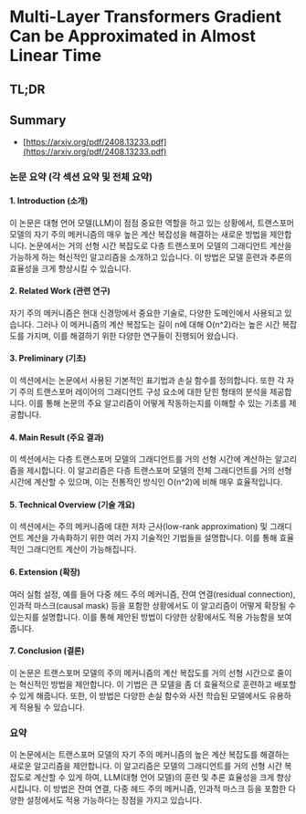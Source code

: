 # Multi-Layer Transformers Gradient Can be Approximated in Almost Linear Time
## TL;DR
## Summary
- [https://arxiv.org/pdf/2408.13233.pdf](https://arxiv.org/pdf/2408.13233.pdf)

### 논문 요약 (각 섹션 요약 및 전체 요약)

#### 1. Introduction (소개)
이 논문은 대형 언어 모델(LLM)이 점점 중요한 역할을 하고 있는 상황에서, 트랜스포머 모델의 자기 주의 메커니즘의 매우 높은 계산 복잡성을 해결하는 새로운 방법을 제안합니다. 논문에서는 거의 선형 시간 복잡도로 다층 트랜스포머 모델의 그래디언트 계산을 가능하게 하는 혁신적인 알고리즘을 소개하고 있습니다. 이 방법은 모델 훈련과 추론의 효율성을 크게 향상시킬 수 있습니다.

#### 2. Related Work (관련 연구)
자기 주의 메커니즘은 현대 신경망에서 중요한 기술로, 다양한 도메인에서 사용되고 있습니다. 그러나 이 메커니즘의 계산 복잡도는 길이 n에 대해 O(n^2)라는 높은 시간 복잡도를 가지며, 이를 해결하기 위한 다양한 연구들이 진행되어 왔습니다.

#### 3. Preliminary (기초)
이 섹션에서는 논문에서 사용된 기본적인 표기법과 손실 함수를 정의합니다. 또한 각 자기 주의 트랜스포머 레이어의 그래디언트 구성 요소에 대한 닫힌 형태의 분석을 제공합니다. 이를 통해 논문의 주요 알고리즘이 어떻게 작동하는지를 이해할 수 있는 기초를 제공합니다.

#### 4. Main Result (주요 결과)
이 섹션에서는 다층 트랜스포머 모델의 그래디언트를 거의 선형 시간에 계산하는 알고리즘을 제시합니다. 이 알고리즘은 다층 트랜스포머 모델의 전체 그래디언트를 거의 선형 시간에 계산할 수 있으며, 이는 전통적인 방식인 O(n^2)에 비해 매우 효율적입니다.

#### 5. Technical Overview (기술 개요)
이 섹션에서는 주의 메커니즘에 대한 저차 근사(low-rank approximation) 및 그래디언트 계산을 가속화하기 위한 여러 가지 기술적인 기법들을 설명합니다. 이를 통해 효율적인 그래디언트 계산이 가능해집니다.

#### 6. Extension (확장)
여러 실험 설정, 예를 들어 다중 헤드 주의 메커니즘, 잔여 연결(residual connection), 인과적 마스크(causal mask) 등을 포함한 상황에서도 이 알고리즘이 어떻게 확장될 수 있는지를 설명합니다. 이를 통해 제안된 방법이 다양한 상황에서도 적용 가능함을 보여줍니다.

#### 7. Conclusion (결론)
이 논문은 트랜스포머 모델의 주의 메커니즘의 계산 복잡도를 거의 선형 시간으로 줄이는 혁신적인 방법을 제안합니다. 이 기법은 큰 모델을 좀 더 효율적으로 훈련하고 배포할 수 있게 해줍니다. 또한, 이 방법은 다양한 손실 함수와 사전 학습된 모델에서도 유용하게 적용될 수 있습니다.

### 요약
이 논문에서는 트랜스포머 모델의 자기 주의 메커니즘의 높은 계산 복잡도를 해결하는 새로운 알고리즘을 제안합니다. 이 알고리즘은 모델의 그래디언트를 거의 선형 시간 복잡도로 계산할 수 있게 하여, LLM(대형 언어 모델)의 훈련 및 추론 효율성을 크게 향상시킵니다. 이 방법은 잔여 연결, 다중 헤드 주의 메커니즘, 인과적 마스크 등을 포함한 다양한 설정에서도 적용 가능하다는 장점을 가지고 있습니다.
